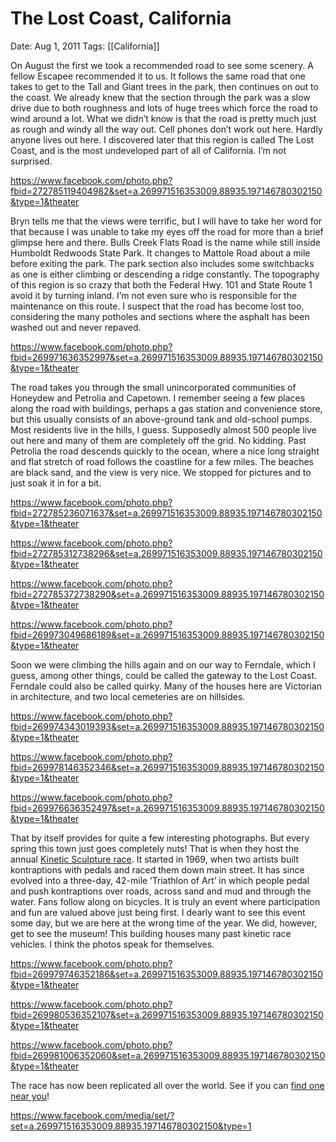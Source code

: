# The Lost Coast, California

Date: Aug 1, 2011
Tags: [[California]]

On August the first we took a recommended road to see some scenery. A fellow Escapee recommended it to us. It follows the same road that one takes to get to the Tall and Giant trees in the park, then continues on out to the coast. We already knew that the section through the park was a slow drive due to both roughness and lots of huge trees which force the road to wind around a lot. What we didn’t know is that the road is pretty much just as rough and windy all the way out. Cell phones don’t work out here. Hardly anyone lives out here. I discovered later that this region is called The Lost Coast, and is the most undeveloped part of all of California. I’m not surprised.

https://www.facebook.com/photo.php?fbid=272785119404982&set=a.269971516353009.88935.197146780302150&type=1&theater

Bryn tells me that the views were terrific, but I will have to take her word for that because I was unable to take my eyes off the road for more than a brief glimpse here and there. Bulls Creek Flats Road is the name while still inside Humboldt Redwoods State Park. It changes to Mattole Road about a mile before exiting the park. The park section also includes some switchbacks as one is either climbing or descending a ridge constantly. The topography of this region is so crazy that both the Federal Hwy. 101 and State Route 1 avoid it by turning inland. I’m not even sure who is responsible for the maintenance on this route. I suspect that the road has become lost too, considering the many potholes and sections where the asphalt has been washed out and never repaved.

https://www.facebook.com/photo.php?fbid=269971636352997&set=a.269971516353009.88935.197146780302150&type=1&theater

The road takes you through the small unincorporated communities of Honeydew and Petrolia and Capetown. I remember seeing a few places along the road with buildings, perhaps a gas station and convenience store, but this usually consists of an above-ground tank and old-school pumps. Most residents live in the hills, I guess. Supposedly almost 500 people live out here and many of them are completely off the grid. No kidding. Past Petrolia the road descends quickly to the ocean, where a nice long straight and flat stretch of road follows the coastline for a few miles. The beaches are black sand, and the view is very nice. We stopped for pictures and to just soak it in for a bit.

https://www.facebook.com/photo.php?fbid=272785236071637&set=a.269971516353009.88935.197146780302150&type=1&theater

https://www.facebook.com/photo.php?fbid=272785312738296&set=a.269971516353009.88935.197146780302150&type=1&theater

https://www.facebook.com/photo.php?fbid=272785372738290&set=a.269971516353009.88935.197146780302150&type=1&theater

https://www.facebook.com/photo.php?fbid=269973049686189&set=a.269971516353009.88935.197146780302150&type=1&theater

Soon we were climbing the hills again and on our way to Ferndale, which I guess, among other things, could be called the gateway to the Lost Coast. Ferndale could also be called quirky. Many of the houses here are Victorian in architecture, and two local cemeteries are on hillsides.

https://www.facebook.com/photo.php?fbid=269974343019393&set=a.269971516353009.88935.197146780302150&type=1&theater

https://www.facebook.com/photo.php?fbid=269978146352346&set=a.269971516353009.88935.197146780302150&type=1&theater

https://www.facebook.com/photo.php?fbid=269976636352497&set=a.269971516353009.88935.197146780302150&type=1&theater

That by itself provides for quite a few interesting photographs. But every spring this town just goes completely nuts! That is when they host the annual [Kinetic Sculpture race](https://kineticgrandchampionship.com/). It started in 1969, when two artists built kontraptions with pedals and raced them down main street. It has since evolved into a three-day, 42-mile ‘Triathlon of Art’ in which people pedal and push kontraptions over roads, across sand and mud and through the water. Fans follow along on bicycles. It is truly an event where participation and fun are valued above just being first. I dearly want to see this event some day, but we are here at the wrong time of the year. We did, however, get to see the museum! This building houses many past kinetic race vehicles. I think the photos speak for themselves.

https://www.facebook.com/photo.php?fbid=269979746352186&set=a.269971516353009.88935.197146780302150&type=1&theater

https://www.facebook.com/photo.php?fbid=269980536352107&set=a.269971516353009.88935.197146780302150&type=1&theater

https://www.facebook.com/photo.php?fbid=269981006352060&set=a.269971516353009.88935.197146780302150&type=1&theater

The race has now been replicated all over the world. See if you can [find one near you](https://en.wikipedia.org/wiki/Kinetic_sculpture_race)!

https://www.facebook.com/media/set/?set=a.269971516353009.88935.197146780302150&type=1